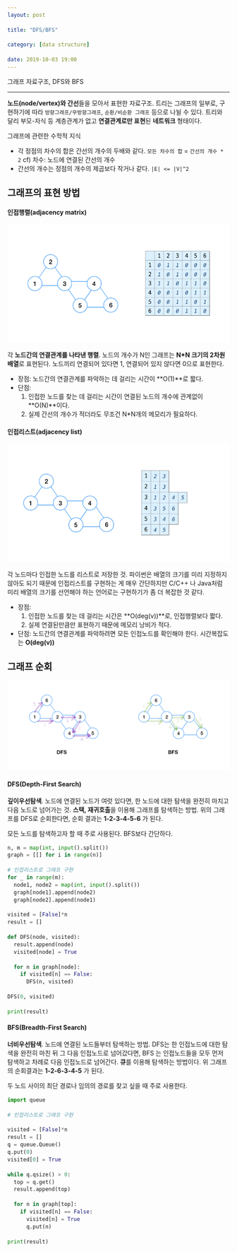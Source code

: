 ```yaml
---
layout: post

title: "DFS/BFS"

category: [data structure]

date: 2019-10-03 19:00
---
```


그래프 자료구조, DFS와 BFS

---

**노드(node/vertex)와 간선**들을 모아서 표현한 자료구조. 트리는 그래프의 일부로, 구현하기에 따라 `방향그래프/무방향그래프`, `순환/비순환 그래프` 등으로 나뉠 수 있다. 트리와 달리 부모-자식 등 계층관계가 없고 **연결관계로만 표현**된 **네트워크** 형태이다.

그래프에 관련한 수학적 지식

- 각 정점의 차수의 합은 간선의 개수의 두배와 같다. `모든 차수의 합` = `간선의 개수 * 2`
  cf) 차수: 노드에 연결된 간선의 개수
- 간선의 개수는 정점의 개수의 제곱보다 작거나 같다. `|E| <= |V|^2`

## 그래프의 표현 방법

#### 인접행렬(adjacency matrix)

![](/assets/images/graphMatrix.png)

각 **노드간의 연결관계를 나타낸 행렬**. 노드의 개수가 N인 그래프는 **N\*N 크기의 2차원 배열**로 표현된다. 노드끼리 연결되어 있다면 1, 연결되어 있지 않다면 0으로 표현한다.

- 장점: 노드간의 연결관계를 파악하는 데 걸리는 시간이 **O(1)**로 짧다.
- 단점:
  1. 인접한 노드를 찾는 데 걸리는 시간이 연결된 노드의 개수에 관계없이 **O(N)**이다.
  2. 실제 간선의 개수가 적더라도 무조건 N\*N개의 메모리가 필요하다.

#### 인접리스트(adjacency list)

![](/assets/images/graphList.png)

각 노드마다 인접한 노드를 리스트로 저장한 것. 파이썬은 배열의 크기를 미리 지정하지 않아도 되기 때문에 인접리스트를 구현하는 게 매우 간단하지만 C/C++ 나 Java처럼 미리 배열의 크기를 선언해야 하는 언어로는 구현하기가 좀 더 복잡한 것 같다.

- 장점:
  1. 인접한 노드를 찾는 데 걸리는 시간은 **O(deg(v))**로, 인접행렬보다 짧다.
  2. 실제 연결된만큼만 표현하기 때문에 메모리 낭비가 적다.
- 단점: 노드간의 연결관계를 파악하려면 모든 인접노드를 확인해야 한다. 시간복잡도는 **O(deg(v))**

## 그래프 순회

![](/assets/images/dfsbfs.png)

#### DFS(Depth-First Search)

**깊이우선탐색**. 노드에 연결된 노드가 여럿 있다면, 한 노드에 대한 탐색을 완전히 마치고 다음 노드로 넘어가는 것. **스택, 재귀호출**을 이용해 그래프를 탐색하는 방법. 위의 그래프를 DFS로 순회한다면, 순회 결과는 **1-2-3-4-5-6** 가 된다.

모든 노드를 탐색하고자 할 때 주로 사용된다. BFS보다 간단하다.

```python
n, m = map(int, input().split())
graph = [[] for i in range(n)]

# 인접리스트로 그래프 구현
for _ in range(m):
  node1, node2 = map(int, input().split())
  graph[node1].append(node2)
  graph[node2].append(node1)

visited = [False]*n
result = []

def DFS(node, visited):
  result.append(node)
  visited[node] = True

  for n in graph[node]:
    if visited[n] == False:
      DFS(n, visited)

DFS(0, visited)

print(result)
```

#### BFS(Breadth-First Search)

**너비우선탐색**. 노드에 연결된 노드들부터 탐색하는 방법. DFS는 한 인접노드에 대한 탐색을 완전히 마친 뒤 그 다음 인접노드로 넘어갔다면, BFS 는 인접노드들을 모두 먼저 탐색하고 차례로 다음 인접노드로 넘어간다. **큐**를 이용해 탐색하는 방법이다. 위 그래프의 순회결과는 **1-2-6-3-4-5** 가 된다.

두 노드 사이의 최단 경로나 임의의 경로를 찾고 싶을 때 주로 사용한다.

```python
import queue

# 인접리스트로 그래프 구현

visited = [False]*n
result = []
q = queue.Queue()
q.put(0)
visited[0] = True

while q.qsize() > 0:
  top = q.get()
  result.append(top)

  for n in graph[top]:
    if visited[n] == False:
      visited[n] = True
      q.put(n)

print(result)
```
